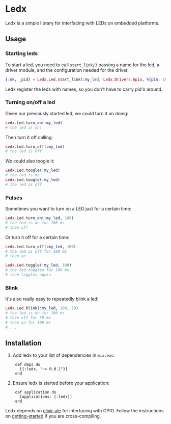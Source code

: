 # Ledx

Ledx is a simple library for interfacing with LEDs on embedded platforms.

## Usage

### Starting leds

To start a led, you need to call `start_link/3` passing a name for the led, a driver module, and the configuration needed for the driver.

```elixir
{:ok, _pid} = Ledx.Led.start_link(:my_led, Ledx.Drivers.Gpio, %{pin: 18})
```
Ledx register the leds with names, so you don't have to carry pid's around.

### Turning on/off a led

Given our previously started led, we could turn it on doing:

```elixir
Ledx.Led.turn_on(:my_led)
# the led is on!
```

Then turn it off calling:
```elixir
Ledx.Led.turn_off(:my_led)
# the led is off
```

We could also toogle it:
```elixir
Ledx.Led.toogle(:my_led)
# the led is on
Ledx.Led.toogle(:my_led)
# the led is off
```

### Pulses

Sometimes you want to turn on a LED just for a certain time:

```elixir
Ledx.Led.turn_on(:my_led, 100)
# the led is on for 100 ms
# then off
```

Or turn it off for a certain time:

```elixir
Ledx.Led.turn_off(:my_led, 100)
# the led is off for 100 ms
# then on
```

```elixir
Ledx.Led.toggle(:my_led, 100)
# the led toggles for 100 ms
# then toggles again
```

### Blink

It's also really easy to repeatedly blink a led:

```elixir
Ledx.Led.blink(:my_led, 100, 50)
# the led is on for 100 ms
# then off for 50 ms
# then on for 100 ms
# ...
```

## Installation

1. Add ledx to your list of dependencies in `mix.exs`:

        def deps do
          [{:ledx, "~> 0.0.1"}]
        end

2. Ensure ledx is started before your application:

        def application do
          [applications: [:ledx]]
        end

Ledx depends on [elixir-ale](https://github.com/fhunleth/elixir_ale) for interfacing
with GPIO. Follow the instructions on [getting-started](https://github.com/fhunleth/elixir_ale#getting-started)
if you are cross-compiling.
